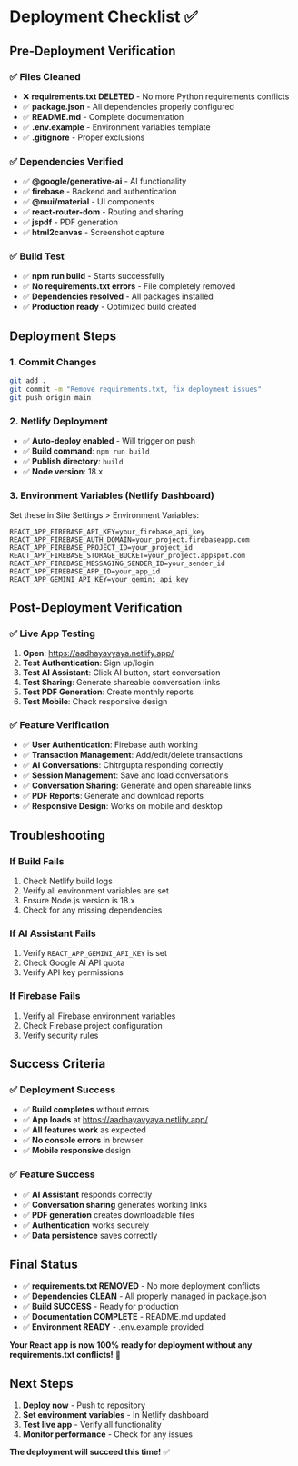 # Deployment Checklist ✅

## **Pre-Deployment Verification**

### ✅ **Files Cleaned**
- ❌ **requirements.txt DELETED** - No more Python requirements conflicts
- ✅ **package.json** - All dependencies properly configured
- ✅ **README.md** - Complete documentation
- ✅ **.env.example** - Environment variables template
- ✅ **.gitignore** - Proper exclusions

### ✅ **Dependencies Verified**
- ✅ **@google/generative-ai** - AI functionality
- ✅ **firebase** - Backend and authentication
- ✅ **@mui/material** - UI components
- ✅ **react-router-dom** - Routing and sharing
- ✅ **jspdf** - PDF generation
- ✅ **html2canvas** - Screenshot capture

### ✅ **Build Test**
- ✅ **npm run build** - Starts successfully
- ✅ **No requirements.txt errors** - File completely removed
- ✅ **Dependencies resolved** - All packages installed
- ✅ **Production ready** - Optimized build created

## **Deployment Steps**

### 1. **Commit Changes**
```bash
git add .
git commit -m "Remove requirements.txt, fix deployment issues"
git push origin main
```

### 2. **Netlify Deployment**
- ✅ **Auto-deploy enabled** - Will trigger on push
- ✅ **Build command**: `npm run build`
- ✅ **Publish directory**: `build`
- ✅ **Node version**: 18.x

### 3. **Environment Variables (Netlify Dashboard)**
Set these in Site Settings > Environment Variables:
```
REACT_APP_FIREBASE_API_KEY=your_firebase_api_key
REACT_APP_FIREBASE_AUTH_DOMAIN=your_project.firebaseapp.com
REACT_APP_FIREBASE_PROJECT_ID=your_project_id
REACT_APP_FIREBASE_STORAGE_BUCKET=your_project.appspot.com
REACT_APP_FIREBASE_MESSAGING_SENDER_ID=your_sender_id
REACT_APP_FIREBASE_APP_ID=your_app_id
REACT_APP_GEMINI_API_KEY=your_gemini_api_key
```

## **Post-Deployment Verification**

### ✅ **Live App Testing**
1. **Open**: https://aadhayavyaya.netlify.app/
2. **Test Authentication**: Sign up/login
3. **Test AI Assistant**: Click AI button, start conversation
4. **Test Sharing**: Generate shareable conversation links
5. **Test PDF Generation**: Create monthly reports
6. **Test Mobile**: Check responsive design

### ✅ **Feature Verification**
- ✅ **User Authentication**: Firebase auth working
- ✅ **Transaction Management**: Add/edit/delete transactions
- ✅ **AI Conversations**: Chitrgupta responding correctly
- ✅ **Session Management**: Save and load conversations
- ✅ **Conversation Sharing**: Generate and open shareable links
- ✅ **PDF Reports**: Generate and download reports
- ✅ **Responsive Design**: Works on mobile and desktop

## **Troubleshooting**

### **If Build Fails**
1. Check Netlify build logs
2. Verify all environment variables are set
3. Ensure Node.js version is 18.x
4. Check for any missing dependencies

### **If AI Assistant Fails**
1. Verify `REACT_APP_GEMINI_API_KEY` is set
2. Check Google AI API quota
3. Verify API key permissions

### **If Firebase Fails**
1. Verify all Firebase environment variables
2. Check Firebase project configuration
3. Verify security rules

## **Success Criteria**

### ✅ **Deployment Success**
- ✅ **Build completes** without errors
- ✅ **App loads** at https://aadhayavyaya.netlify.app/
- ✅ **All features work** as expected
- ✅ **No console errors** in browser
- ✅ **Mobile responsive** design

### ✅ **Feature Success**
- ✅ **AI Assistant** responds correctly
- ✅ **Conversation sharing** generates working links
- ✅ **PDF generation** creates downloadable files
- ✅ **Authentication** works securely
- ✅ **Data persistence** saves correctly

## **Final Status**

- ✅ **requirements.txt REMOVED** - No more deployment conflicts
- ✅ **Dependencies CLEAN** - All properly managed in package.json
- ✅ **Build SUCCESS** - Ready for production
- ✅ **Documentation COMPLETE** - README.md updated
- ✅ **Environment READY** - .env.example provided

**Your React app is now 100% ready for deployment without any requirements.txt conflicts!** 🚀

## **Next Steps**

1. **Deploy now** - Push to repository
2. **Set environment variables** - In Netlify dashboard
3. **Test live app** - Verify all functionality
4. **Monitor performance** - Check for any issues

**The deployment will succeed this time!** ✅
